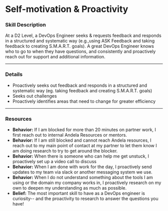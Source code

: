 # Self-motivation & Proactivity

### Skill Description
At a D2 Level, a DevOps Engineer seeks & requests feedback and responds in a structured and systematic way (e.g.,using ASK Feedback and taking feedback to creating S.M.A.R.T. goals). A great DevOps Engineer knows who to go to when they have questions, and consistently and proactively reach out for support and additional information. 

---

### Details
- Proactively seeks out feedback and responds in a structured and systematic way (eg. taking feedback and creating S.M.A.R.T. goals)
- Seeks out challenges
- Proactively identifies areas that need to change for greater efficiency

---

### Resources
- **Behavior:** If I am blocked for more than 20 minutes on partner work, I first reach out to internal Andela Resources or mentors.
- **Behavior:** If I am still blocked and cannot reach Andela resources, I reach out to my main point of contact at my partner to let them know I am doing research to try to get around the blocker. 
- **Behavior:** When there is someone who can help me get unstuck, I proactively set up a video call to discuss
- **Behavior:** When I am done with work for the day, I proactively send updates to my team via slack or another messaging system we use. 
- **Behavior:** When I do not understand something about the tools I am using or the domain my company works in, I proactively research on my own to deepen my understanding as much as possible. 
- **Belief:** The most important skill to have as a DevOps engineer is curiosity-- and the proactivity to research to answer the questions you have!
